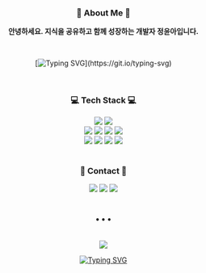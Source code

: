 <div align="center">

### 🌱 About Me 🌱
**안녕하세요. 지식을 공유하고 함께 성장하는 개발자 정윤아입니다.**

<br>

[![Typing SVG](https://readme-typing-svg.demolab.com?font=Nanum+Myeongjo&weight=600&size=15&duration=1&color=BFF7AA&center=true&multiline=true&repeat=false&random=false&lines=%EC%86%8C%ED%86%B5%EA%B3%BC+%EB%AC%B8%EC%84%9C%ED%99%94%EC%9D%98+%EA%B0%80%EC%B9%98%EB%8A%94+%ED%95%AD%EC%83%81+%EC%9D%98%EB%AF%B8%EA%B0%80+%EC%9E%88%EB%8B%A4.;%EC%8A%A4%EC%8A%A4%EB%A1%9C%EB%A5%BC+%EB%8D%94%EC%9A%B1+%EB%A9%8B%EC%A7%84+%EB%B0%A9%ED%96%A5%EC%9C%BC%EB%A1%9C+%EC%84%B1%EC%9E%A5%EC%8B%9C%EC%BC%9C+%EB%82%98%EA%B0%88+%EC%88%98+%EC%9E%88%EB%8B%A4.)](https://git.io/typing-svg)

<br>

### 💻 Tech Stack 💻

<img src="https://img.shields.io/badge/Java-007396?style=for-the-badge&logo=OpenJDK&logoColor=white"/>
<img src="https://img.shields.io/badge/Python-3670A0?style=for-the-badge&logo=python&logoColor=ffdd54"/>
<br>
<img src="https://img.shields.io/badge/Springboot-6DB33F?style=for-the-badge&logo=springboot&logoColor=white"/>
<img src="https://img.shields.io/badge/Thymeleaf-005F0F?style=for-the-badge&logo=Thymeleaf&logoColor=white"/>
<img src="https://img.shields.io/badge/MySQL-4479A1?style=for-the-badge&logo=mysql&logoColor=white"/>
<img src="https://img.shields.io/badge/MariaDB-003545?style=for-the-badge&logo=mariadb&logoColor=white"/>
<br>
<img src="https://img.shields.io/badge/GitHub-181717?style=for-the-badge&logo=github&logoColor=white"/>
<img src="https://img.shields.io/badge/IntelliJ%20IDEA-000000?style=for-the-badge&logo=intellij-idea&logoColor=white"/>
<img src="https://img.shields.io/badge/DataGrip-000000?style=for-the-badge&logo=DataGrip&logoColor=white"/>
<img src="https://img.shields.io/badge/Notion-000000?style=for-the-badge&logo=notion&logoColor=white"/>
<br>
<br>

### 💌 Contact 💌
<a href="https://dmaolon00.tistory.com/"><img src="https://img.shields.io/badge/Tistory-000000?style=for-the-badge&logo=Tistory&logoColor=white"/></a>
<a href="mailto:jyajoo1020@gmail.com"><img src="https://img.shields.io/badge/Gmail-EA4335?style=for-the-badge&logo=gmail&logoColor=white"/></a>
<a href="https://www.linkedin.com/in/jyajoo"><img src="https://img.shields.io/badge/LinkedIn-0A66C2?style=for-the-badge&logo=linkedin&logoColor=white"/></a>
<br>
<br>

### • • •

<br>
<img src="https://github-readme-stats.vercel.app/api?username=jyajoo&show_icons=true&theme=vue">
<br>

[![Typing SVG](https://readme-typing-svg.demolab.com?font=Roboto&size=15&color=BFF7AA&multiline=true&repeat=false&random=false&width=555&lines=%E2%80%9CYou+can't+focus+on+what's+going+wrong%2C+There's+always+a+way+to+turn+things+around.%E2%80%9D)](https://git.io/typing-svg)

</div>
